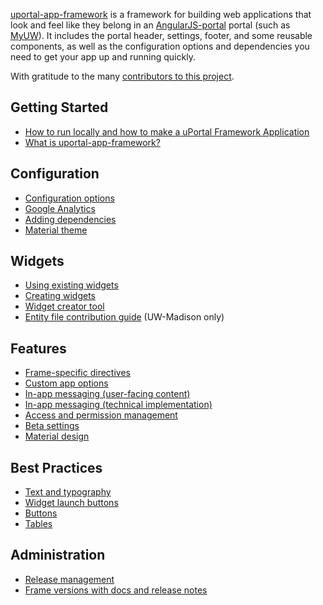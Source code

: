 [uportal-app-framework](https://github.com/UW-Madison-DoIT/uw-frame) is a framework for building web applications that look and feel like they belong in an [AngularJS-portal][] portal (such as [MyUW][]). It includes the portal header, settings, footer, and some reusable components,
as well as the configuration options and dependencies you need to get your app up and running quickly.

With gratitude to the many [contributors to this project](contributors.md).


## Getting Started

+ [How to run locally and how to make a uPortal Framework Application](quickstart.md)
+ [What is uportal-app-framework?](overview.md)

## Configuration

+ [Configuration options](configuration.md)
+ [Google Analytics](Google-analytics.md)
+ [Adding dependencies](injecting-dependencies.md)
+ [Material theme](theming.md)

## Widgets

+ [Using existing widgets](widgets.md)
+ [Creating widgets](make-a-widget.md)
+ [Widget creator tool](https://test.my.wisc.edu/widget-creator/home)
+ [Entity file contribution guide](https://git.doit.wisc.edu/myuw-overlay/entities/blob/master/CONTRIBUTING.md) (UW-Madison only)

## Features

+ [Frame-specific directives](directives.md)
+ [Custom app options](app-options.md)
+ [In-app messaging (user-facing content)](messaging.md)
+ [In-app messaging (technical implementation)](messaging-implementation.md)
+ [Access and permission management](coarse-grain-access.md)
+ [Beta settings](beta-settings.md)
+ [Material design](material.md)

## Best Practices

+ [Text and typography](text-guidelines.md)
+ [Widget launch buttons](widget-launch-button.md)
+ [Buttons](buttons.md)
+ [Tables](tables.md)

## Administration

+ [Release management](releasing.md)
+ [Frame versions with docs and release notes](versions.md)

[AngularJS-portal]: https://github.com/UW-Madison-DoIT/angularjs-portal
[MyUW]: https://it.wisc.edu/services/myuw/

